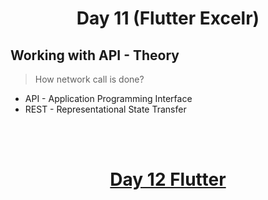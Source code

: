 <h1 align="center"> Day 11 (Flutter Excelr)</h1>

## Working with API - Theory
> How network call is done?

- API - Application Programming Interface
- REST - Representational State Transfer






<br><br>
<h1 align="center"> <a href="/day12.md">Day 12 Flutter</a></h1>